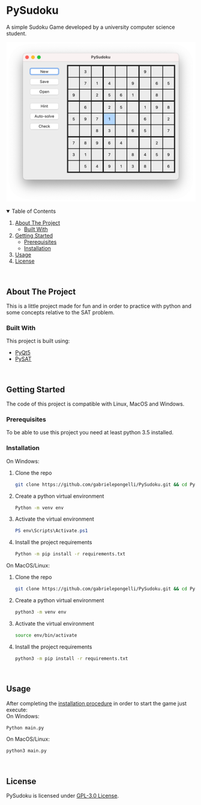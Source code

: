 # PySudoku

A simple Sudoku Game developed by a university computer science student.

![Presentation Image](/images/Presentation_Image.png)

<details open="open">
    <summary>Table of Contents</summary>
    <ol>
        <li>
            <a href="#about-the-project">About The Project</a>
            <ul>
                <li><a href="#built-with">Built With</a></li>
            </ul>
        </li>
        <li>
            <a href="#getting-started">Getting Started</a>
            <ul>
                <li><a href="#prerequisites">Prerequisites</a></li>
                <li><a href="#installation">Installation</a></li>
            </ul>
        </li>
        <li><a href="#usage">Usage</a></li>
        <li><a href="#license">License</a></li>
    </ol>
</details>
<br>

## About The Project

This is a little project made for fun and in order to practice with python and some concepts relative to the SAT problem.

### Built With

This project is built using:
* [PyQt5](https://pypi.org/project/PyQt5/)
* [PySAT](https://pypi.org/project/python-sat/)


<br>

## Getting Started

The code of this project is compatible with Linux, MacOS and Windows.

### Prerequisites

To be able to use this project you need at least python 3.5 installed.

### Installation

On Windows:
1. Clone the repo
   ```sh
   git clone https://github.com/gabrielepongelli/PySudoku.git && cd PySudoku
   ```
2. Create a python virtual environment
   ```sh
   Python -m venv env
   ```
3. Activate the virtual environment<br>
   ```powershell
   PS env\Scripts\Activate.ps1
   ```
4. Install the project requirements
   ```sh
   Python -m pip install -r requirements.txt
   ```

On MacOS/Linux:
1. Clone the repo
   ```sh
   git clone https://github.com/gabrielepongelli/PySudoku.git && cd PySudoku
   ```
2. Create a python virtual environment
   ```sh
   python3 -m venv env
   ```
3. Activate the virtual environment<br>
   ```sh
   source env/bin/activate
   ```
4. Install the project requirements
   ```sh
   python3 -m pip install -r requirements.txt
   ```


<br>

## Usage

After completing the [installation procedure](#installation) in order to start the game just execute:<br>
On Windows:
```sh
Python main.py
```

On MacOS/Linux:
```sh
python3 main.py
```


<br>

## License

PySudoku is licensed under [GPL-3.0 License](LICENSE).